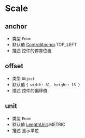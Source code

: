 # Scale

## anchor
* 类型 `Enum`
* 默认值 [ControlAnchor](/guide/constants.html#controlanchor).TOP_LEFT
* 描述 控件的停靠位置

## offset
* 类型 `Object`
* 默认值 `{ width: 81, height: 18 }`
* 描述 控件的偏移值

## unit
* 类型 `Enum`
* 默认值 [LengthUnit](/guide/constants.html#lengthunit).METRIC
* 描述 显示单位

